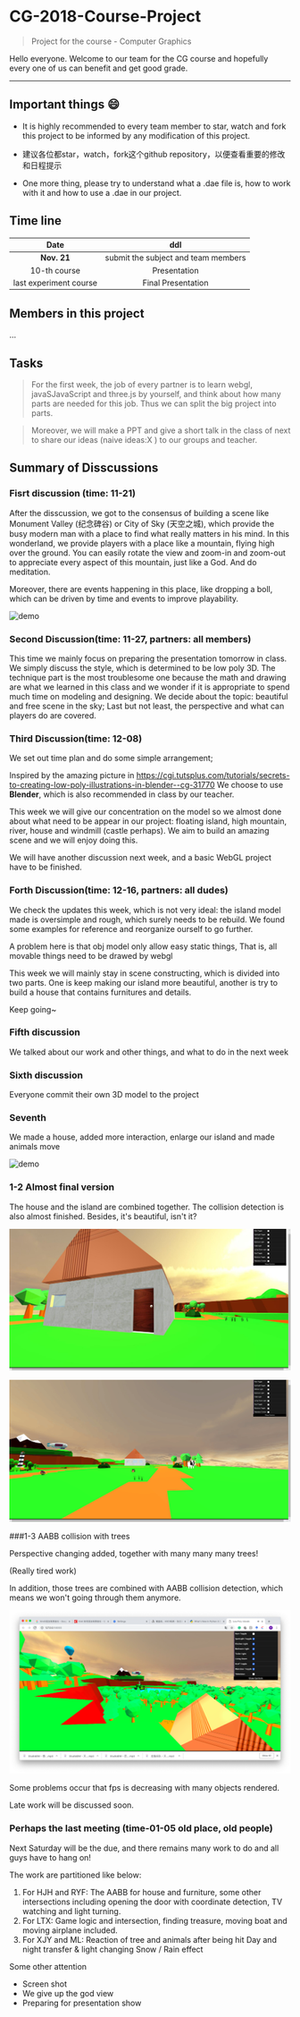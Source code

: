 # CG-2018-Course-Project

> Project for the course - Computer Graphics

Hello everyone. Welcome to our team for the CG course and hopefully every one of us can benefit and get good grade.

---

## Important things :smile:

- It is highly recommended to every team member to star, watch and fork this project to be informed by any modification of this project.

- 建议各位都star，watch，fork这个github repository，以便查看重要的修改和日程提示

- One more thing, please try to understand what a .dae file is, how to work with it and how to use a .dae in our project.

## Time line 

| Date  | ddl |
| :-------------: | :-------------: |
|  **Nov. 21**  | submit the subject and team members   |
| 10-th course  | Presentation |
| last experiment course | Final Presentation |

## Members in this project

...

## Tasks

> For the first week, the job of every partner is to learn webgl, javaSJavaScript and three.js by yourself, and think about how many parts are needed for this job. Thus we can split the big project into parts.

> Moreover, we will make a PPT and give a short talk in the class of next to share our ideas (naive ideas:X ) to our groups and teacher.

## Summary of Disscussions

### Fisrt discussion (time: 11-21)

After the disscussion, we got to the consensus of building a scene like Monument Valley (纪念碑谷) or City of Sky (天空之城), which provide the busy modern man with a place to find what really matters in his mind. In this wonderland, we provide players with a place like a mountain, flying high over the ground. You can easily rotate the view and zoom-in and zoom-out to appreciate every aspect of this mountain, just like a God. And do meditation.

Moreover, there are events happening in this place, like dropping a boll, which can be driven by time and events to improve playability. 

![demo](https://github.com/ryf1123/CG-2018-Course-Project/raw/master/fig/对标工程.png)



### Second Discussion(time: 11-27, partners: all members)

This time we mainly focus on preparing the presentation tomorrow in class. We simply discuss the style, which is determined to be low poly 3D. The technique part is the most troublesome one because the math and drawing are what we learned in this class and we wonder if it is appropriate to spend much time on modeling and designing. We decide about the topic: beautiful and free scene in the sky; Last but not least, the perspective and what can players do are covered.



### Third Discussion(time: 12-08)

We set out time plan and do some simple arrangement;

Inspired by the amazing picture in https://cgi.tutsplus.com/tutorials/secrets-to-creating-low-poly-illustrations-in-blender--cg-31770 We choose to use **Blender**, which is also recommended in class by our teacher.

This week we will give our concentration on the model so we almost done about what need to be appear in our project: floating island, high mountain, river, house and windmill (castle perhaps). We aim to build an amazing scene and we will enjoy doing this.

We will have another discussion next week, and a basic WebGL project have to be finished.


### Forth Discussion(time: 12-16, partners: all dudes)

We check the updates this week, which is not very ideal: the island model made is oversimple and rough, which surely needs to be rebuild. We found some examples for reference and reorganize ourself to go further.

A problem here is that obj model only allow easy static things, That is, all movable things need to be drawed by webgl

This week we will mainly stay in scene constructing, which is divided into two parts. One is keep making our island more beautiful, another is try to build a house that contains furnitures and details.

Keep going~

### Fifth discussion

We talked about our work and other things, and what to do in the next week

### Sixth discussion

Everyone commit their own 3D model to the project

### Seventh

We made a house, added more interaction, enlarge our island and made animals move 

![demo](https://github.com/ryf1123/CG-2018-Course-Project/raw/master/fig/彩电截图.jpg)

### 1-2 Almost final version

The house and the island are combined together. The collision detection is also almost finished. Besides, it's beautiful, isn't it?

![image-20190102074030160](assets/image-20190102074030160.png)

![image-20190102074036041](assets/image-20190102074036041.png)



###1-3 AABB collision with trees

Perspective changing added, together with many many many trees!

(Really tired work)

In addition, those trees are combined with AABB collision detection, which means we won't going through them anymore.

![image-with_trees](./assets/image-with_trees.png)

Some problems occur that fps is decreasing with many objects rendered.

Late work will be discussed soon.



### Perhaps the last meeting (time-01-05 old place, old people)

Next Saturday will be the due, and there remains many work to do and all guys have to hang on!

The work are partitioned like below:

1. For HJH and RYF:
   The AABB for house and furniture, some other intersections including opening the door with coordinate detection, TV watching and light turning.
2. For LTX:
   Game logic and intersection, finding treasure, moving boat and moving airplane included.
3. For XJY and ML:
   Reaction of tree and animals after being hit
   Day and night transfer & light changing
   Snow / Rain effect

Some other attention

- Screen shot
- We give up the god view
- Preparing for presentation show

